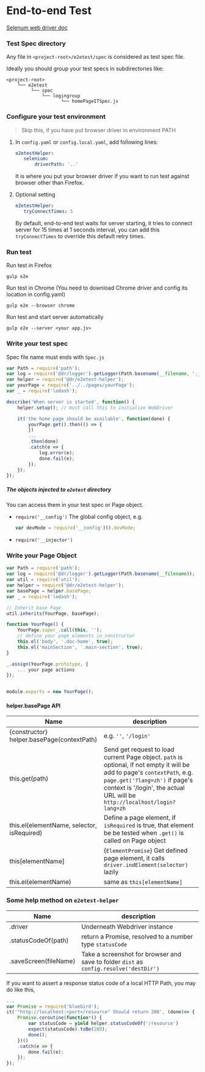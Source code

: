 End-to-end Test
==========
[Selenum web driver doc](http://seleniumhq.github.io/selenium/docs/api/javascript/module/selenium-webdriver/)
### Test Spec directory

Any file in `<project-root>/e2etest/spec` is considered as test spec file.

Ideally you should group your test specs in subdirectories like:

```
<project-root>
	└── e2etest
		 └── spec
			 └── logingroup
					└── homePageITSpec.js

```

### Configure your test environment
> Skip this, if you have put browser driver in environment PATH

1. In `config.yaml` or `config.local.yaml`, add following lines:
	```yaml
    e2etestHelper:
       selenium:
           driverPath: '..'
	```
	It is where you put your browser driver if you want to run test against browser other than Firefox.


2. Optional setting
	```yaml
    e2etestHelper:
       tryConnectTimes: 5
	```
	By default, end-to-end test waits for server starting, it tries to connect server for 15 times at 1 seconds interval, you can add this `tryConnectTimes` to override this default retry times.


### Run test
Run test in Firefox
```
gulp e2e
```
Run test in Chrome (You need to download Chrome driver and config its location in config.yaml)
```
gulp e2e --browser chrome
```
Run test and start server automatically
```
gulp e2e --server <your app.js>
```

### Write your test spec
Spec file name must ends with `Spec.js`

```javascript
var Path = require('path');
var log = require('@dr/logger').getLogger(Path.basename(__filename, '.js'));
var helper = require('@dr/e2etest-helper');
var yourPage = require('../../pages/yourPage');
var _ = require('lodash');

describe('When server is started', function() {
	helper.setup(); // must call this to initialize WebDriver

	it('the home page should be available', function(done) {
		yourPage.get().then(() => {
		})
		...
		.then(done)
		.catch(e => {
			log.error(e);
			done.fail(e);
		});
	});
});
```
##### The objects injected to `e2etest` directory
You can access them in your test spec or Page object.
- `require('__config')`
	The global config object, e.g.
	```js
	var devMode = require('__config')().devMode;
	```
- `require('__injector')`

### Write your Page Object

```javascript
var Path = require('path');
var log = require('@dr/logger').getLogger(Path.basename(__filename));
var util = require('util');
var helper = require('@dr/e2etest-helper');
var basePage = helper.basePage;
var _ = require('lodash');

// Inherit base Page
util.inherits(YourPage, basePage);

function YourPage() {
	YourPage.super_.call(this, '');
	// define your page elements in constructor
	this.el('body', '.doc-home', true);
	this.el('mainSection', '.main-section', true);
}

_.assign(YourPage.prototype, {
	... your page actions
});


module.exports = new YourPage();
```

#### helper.basePage API
| Name | description
| - | -
| {constructor} helper.basePage(contextPath) | e.g. `''`, `'/login'`
| this.get(path) | Send get request to load current Page object. `path` is optional, if not empty it will be add to page's `contextPath`, e.g. `page.get('?lang=zh')` if page's context is '/login', the actual URL will be `http://localhost/login?lang=zh`
| this.el(elementName, selector, isRequired) | Define a page element, if `isRequired` is true, that element be be tested when `.get()` is called on Page object
| this[elementName] | {`ElementPromise`} Get defined page element, it calls `driver.indElement(selector)` lazily
| this.el(elementName) | same as `this[elementName]`

### Some help method on `e2etest-helper`

| Name | description
| - | -
| .driver | Underneath Webdriver instance
| .statusCodeOf(path) | return a Promise, resolved to a number type `statusCode`
| .saveScreen(fileName) | Take a screenshot for browser and save to folder `dist` as `config.resolve('destDir')`
If you want to assert a response status code of a local HTTP Path, you may do like this,
```javascript
...
var Promise = require('bluebird');
it('"http://localhost:<port>/resource" Should return 200', (done)=> {
	Promise.coroutine(function*() {
		var statusCode = yield helper.statusCodeOf('/resource')
		expect(statusCode).toBe(200);
		done();
	})()
	.catch(e => {
		done.fail(e);
	});
});
```
